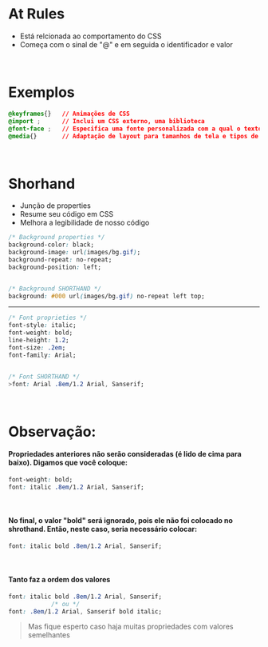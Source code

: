 # At Rules 
* Está relcionada ao comportamento do CSS 
* Começa com o sinal de "@" e em seguida o identificador e valor

</br>

# Exemplos
```css
@keyframes{}   // Animações de CSS
@import ;      // Inclui um CSS externo, uma biblioteca
@font-face ;   // Especifica uma fonte personalizada com a qual o texto deve ser exibido
@media{}       // Adaptação de layout para tamanhos de tela e tipos de mídia diferentes
```
</br>

# Shorhand 
* Junção de properties
* Resume seu código em CSS 
* Melhora a legibilidade de nosso código 


```css
/* Background properties */ 
background-color: black; 
background-image: url(images/bg.gif); 
background-repeat: no-repeat;
background-position: left; 


/* Background SHORTHAND */ 
background: #000 url(images/bg.gif) no-repeat left top; 
```

_____________________________________________________________________________________________________

```css
/* Font proprieties */ 
font-style: italic; 
font-weight: bold; 
line-height: 1.2;
font-size: .2em;
font-family: Arial;


/* Font SHORTHAND */ 
>font: Arial .8em/1.2 Arial, Sanserif;
```

</br>

# Observação: 
#### Propriedades anteriores não serão consideradas (é lido de cima para baixo). Digamos que você coloque: 
```css
font-weight: bold; 
font: italic .8em/1.2 Arial, Sanserif;
```
</br>

#### No final, o valor "bold" será ignorado, pois ele não foi colocado no shrothand. Então, neste caso, seria necessário colocar:
```css
font: italic bold .8em/1.2 Arial, Sanserif;
```
</br>

#### Tanto faz a ordem dos valores
```css
font: italic bold .8em/1.2 Arial, Sanserif;
            /* ou */
font: .8em/1.2 Arial, Sanserif bold italic;
```

> Mas fique esperto caso haja muitas propriedades com valores semelhantes 
